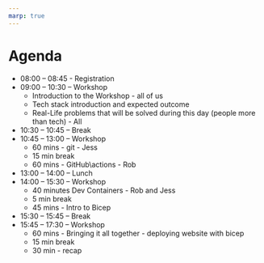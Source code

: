 ```yaml
---
marp: true
---
```


# Agenda

- 08:00 – 08:45 - Registration
- 09:00 – 10:30 – Workshop
  - Introduction to the Workshop - all of us
  - Tech stack introduction and expected outcome
  - Real-Life problems that will be solved during this day (people more than tech) - All
- 10:30 – 10:45 – Break
- 10:45 – 13:00 – Workshop
  - 60 mins - git - Jess
  - 15 min break
  - 60 mins - GitHub\actions - Rob
- 13:00 – 14:00 – Lunch
- 14:00 – 15:30 – Workshop
  - 40 minutes Dev Containers - Rob and Jess
  - 5 min break
  - 45 mins - Intro to Bicep
- 15:30 – 15:45 – Break
- 15:45 – 17:30 – Workshop
  - 60 mins - Bringing it all together - deploying website with bicep
  - 15 min break
  - 30 min - recap
